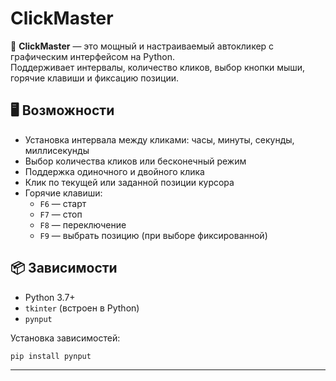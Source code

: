 # ClickMaster

🎯 **ClickMaster** — это мощный и настраиваемый автокликер с графическим интерфейсом на Python.  
Поддерживает интервалы, количество кликов, выбор кнопки мыши, горячие клавиши и фиксацию позиции.

## 🖥️ Возможности

- Установка интервала между кликами: часы, минуты, секунды, миллисекунды
- Выбор количества кликов или бесконечный режим
- Поддержка одиночного и двойного клика
- Клик по текущей или заданной позиции курсора
- Горячие клавиши:
  - `F6` — старт
  - `F7` — стоп
  - `F8` — переключение
  - `F9` — выбрать позицию (при выборе фиксированной)

## 📦 Зависимости

- Python 3.7+
- `tkinter` (встроен в Python)
- `pynput`

Установка зависимостей:
```bash
pip install pynput
```
_______________________________________________________________________________________________________
